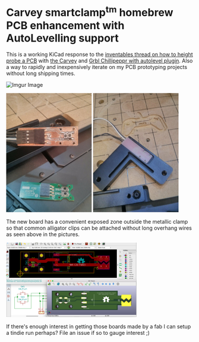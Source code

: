 Carvey smartclamp<sup>tm</sup> homebrew PCB enhancement with AutoLevelling support
=====

This is a working KiCad response to the [inventables thread on how to height probe a PCB](https://discuss.inventables.com/t/height-probing-a-pcb-on-carvey/21139/10) with [the Carvey](https://www.inventables.com/technologies/Carvey) and [Grbl Chillipeppr with autolevel plugin](http://chilipeppr.com/jpadie). Also a way to rapidly and inexpensively iterate on my PCB prototyping projects without long shipping times.

![Imgur Image](http://i.imgur.com/wF3li46.gif)

<p style="align: center;">
    <img src='img/carvey_smartclamp_mounted.jpg' height=320 width=230/>
    <img src='img/autolevelling_pcb.jpg' height=320 width=230/>
</p>

The new board has a convenient exposed zone outside the metallic clamp so that common alligator clips can be attached without long overhang wires as seen above in the pictures.

<p style="align: center;">
<img src='img/kicad_screenshot.png' height=200/>
</p>

If there's enough interest in getting those boards made by a fab I can setup a tindie run perhaps? File an issue if so to gauge interest ;)
